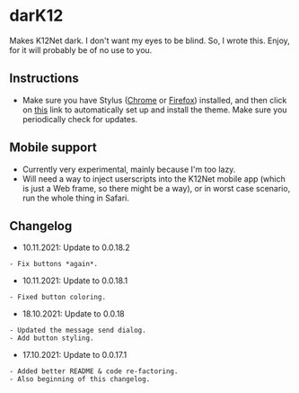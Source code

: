 # darK12

Makes K12Net dark.
I don't want my eyes to be blind. So, I wrote this.
Enjoy, for it will probably be of no use to you.

## Instructions

- Make sure you have Stylus ([Chrome](https://chrome.google.com/webstore/detail/stylus/clngdbkpkpeebahjckkjfobafhncgmne?hl=en) or [Firefox](https://addons.mozilla.org/en-US/firefox/addon/styl-us/)) installed, and then click on [this](https://github.com/iblowmymind/userstyles/raw/main/src/darK12/darK12.user.css) link to automatically set up and install the theme. Make sure you periodically check for updates.

## Mobile support

- Currently very experimental, mainly because I'm too lazy.
- Will need a way to inject userscripts into the K12Net mobile app (which is just a Web frame, so there might be a way), or in worst case scenario, run the whole thing in Safari.

## Changelog

- 10.11.2021: Update to 0.0.18.2

```
- Fix buttons *again*.
```

- 10.11.2021: Update to 0.0.18.1

```
- Fixed button coloring.
```

- 18.10.2021: Update to 0.0.18

```
- Updated the message send dialog.
- Add button styling.
```

- 17.10.2021: Update to 0.0.17.1

```
- Added better README & code re-factoring.
- Also beginning of this changelog.
```
